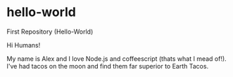 # hello-world
First Repository (Hello-World)

Hi Humans! 

My name is Alex and I love Node.js and coffeescript (thats what I mead of!).
I've had tacos on the moon and find them far superior to Earth Tacos.
